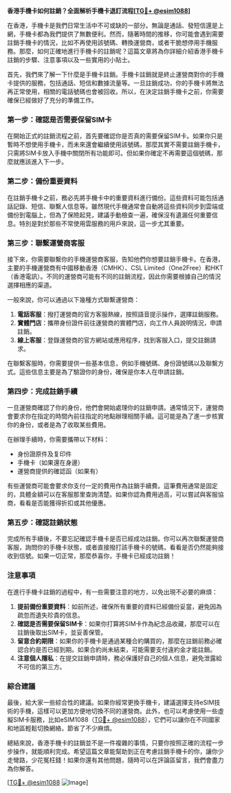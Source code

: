 **香港手機卡如何註銷？全面解析手機卡退訂流程[[TG💪+ @esim1088](https://t.me/s/esim1088)]**

在香港，手機卡是我們日常生活中不可或缺的一部分。無論是通話、發短信還是上網，手機卡都為我們提供了無數便利。然而，隨著時間的推移，你可能會遇到需要註銷手機卡的情況，比如不再使用該號碼、轉換運營商，或者干脆想停用手機服務。那麼，如何正確地進行手機卡的註銷呢？這篇文章將為你詳細介紹香港手機卡註銷的步驟、注意事項以及一些實用的小貼士。

首先，我們來了解一下什麼是手機卡註銷。手機卡註銷就是終止運營商對你的手機卡提供的服務，包括通話、短信和數據流量等。一旦註銷成功，你的手機卡將無法再正常使用，相關的電話號碼也會被回收。所以，在決定註銷手機卡之前，你需要確保已經做好了充分的準備工作。

### 第一步：確認是否需要保留SIM卡

在開始正式的註銷流程之前，首先要確認你是否真的需要保留SIM卡。如果你只是暫時不想使用手機卡，而未來還會繼續使用該號碼，那麼其實不需要註銷手機卡，只需將SIM卡放入手機中關閉所有功能即可。但如果你確定不再需要這個號碼，那麼就應該進入下一步。

### 第二步：備份重要資料

在註銷手機卡之前，務必先將手機卡中的重要資料進行備份。這些資料可能包括通話記錄、短信、聯繫人信息等。雖然現代手機通常會自動將這些資料同步到雲端或備份到電腦上，但為了保險起見，建議手動檢查一遍，確保沒有遺漏任何重要信息。特別是對於那些不常使用雲服務的用戶來說，這一步尤其重要。

### 第三步：聯繫運營商客服

接下來，你需要聯繫你的手機運營商客服，告知他們你想要註銷手機卡。在香港，主要的手機運營商有中國移動香港（CMHK）、CSL Limited（One2Free）和HKT（香港電訊）。不同的運營商可能有不同的註銷流程，因此你需要根據自己的情況選擇相應的渠道。

一般來說，你可以通過以下幾種方式聯繫運營商：

1. **電話客服**：撥打運營商的官方客服熱線，按照語音提示操作，選擇註銷服務。
2. **實體門店**：攜帶身份證件前往運營商的實體門店，向工作人員說明情況，申請註銷。
3. **線上客服**：登錄運營商的官方網站或應用程序，找到客服入口，提交註銷請求。

在聯繫客服時，你需要提供一些基本信息，例如手機號碼、身份證號碼以及聯繫方式。這些信息主要是為了驗證你的身份，確保是你本人在申請註銷。

### 第四步：完成註銷手續

一旦運營商確認了你的身份，他們會開始處理你的註銷申請。通常情況下，運營商會要求你在指定的時間內前往指定的地點辦理相關手續。這可能是為了進一步核實你的身份，或者是為了收取某些費用。

在辦理手續時，你需要攜帶以下材料：

- 身份證原件及复印件
- 手機卡（如果還在身邊）
- 運營商提供的確認函（如果有）

有些運營商可能會要求你支付一定的費用作為註銷手續費。這筆費用通常是固定的，具體金額可以在客服那里查詢清楚。如果你認為費用過高，可以嘗試與客服協商，看看是否能獲得折扣或其他優惠。

### 第五步：確認註銷狀態

完成所有手續後，不要忘記確認手機卡是否已經成功註銷。你可以再次聯繫運營商客服，詢問你的手機卡狀態，或者直接撥打該手機卡的號碼，看看是否仍然能夠接收到信號。如果一切正常，那麼恭喜你，手機卡已經成功註銷！

### 注意事項

在進行手機卡註銷的過程中，有一些需要注意的地方，以免出現不必要的麻煩：

1. **提前備份重要資料**：如前所述，確保所有重要的資料已經備份妥當，避免因為疏忽而遺失珍貴的信息。
2. **確認是否需要保留SIM卡**：如果你打算將SIM卡作為紀念品收藏，那麼可以在註銷後取出SIM卡，並妥善保管。
3. **留意合約期限**：如果你的手機卡是通過某種合約購買的，那麼在註銷前務必確認合約是否已經到期。如果合約尚未結束，可能需要支付違約金才能註銷。
4. **注意個人隱私**：在提交註銷申請時，務必保護好自己的個人信息，避免泄露給不可信的第三方。

### 綜合建議

最後，給大家一些綜合性的建議。如果你經常更換手機卡，建議選擇支持eSIM技術的手機，這樣可以更加方便地切換不同的運營商。此外，也可以考慮使用一些虛擬SIM卡服務，比如eSIM1088（[TG💪+ @esim1088](https://t.me/s/esim1088)），它們可以讓你在不同國家和地區輕鬆切換網絡，節省了不少麻煩。

總結來說，香港手機卡的註銷並不是一件複雜的事情，只要你按照正確的流程一步步操作，就能順利完成。希望這篇文章能幫助到正在考慮註銷手機卡的你，讓你少走彎路，少花冤枉錢！如果你還有其他問題，隨時可以在評論區留言，我們會盡力為你解答。

[[TG💪+ @esim1088](https://t.me/s/esim1088) ![Image](https://i.postimg.cc/4NQfJmqS/Snipaste-2025-05-13-00-14-12.png)]
